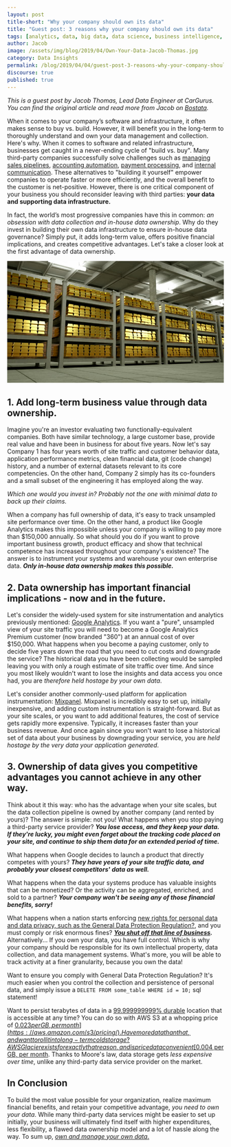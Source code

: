 ```yaml
---
layout: post
title-short: "Why your company should own its data"
title: "Guest post: 3 reasons why your company should own its data"
tags: [analytics, data, big data, data science, business intelligence, data for business, data ownership]
author: Jacob
image: /assets/img/blog/2019/04/Own-Your-Data-Jacob-Thomas.jpg
category: Data Insights
permalink: /blog/2019/04/04/guest-post-3-reasons-why-your-company-should-own-its-data/
discourse: true
published: true
---
```



*This is a guest post by Jacob Thomas, Lead Data Engineer at CarGurus. You can find the original article and read more from Jacob on [Bostata][own your data].*

When it comes to your company’s software and infrastructure, it often makes sense to buy vs. build. However, it will benefit you in the long-term to thoroughly understand and own your data management and collection. Here's why.
When it comes to software and related infrastructure, businesses get caught in a never-ending cycle of "build vs. buy". Many third-party companies successfully solve challenges such as [managing sales pipelines](https://www.salesforce.com/), [accounting automation](http://www.netsuite.com/), [payment processing](https://stripe.com/), and [internal communication](https://slack.com/). These alternatives to "building it yourself" empower companies to operate faster or more efficiently, and the overall benefit to the customer is net-positive.
However, there is one critical component of your business you should reconsider leaving with third parties: **your data and supporting data infrastructure.**

In fact, the world’s most progressive companies have this in common: *an obsession with data collection and in-house data ownership*. Why do they invest in building their own data infrastructure to ensure in-house data governance? Simply put, it adds long-term value, offers positive financial implications, and creates competitive advantages.
Let's take a closer look at the first advantage of data ownership.

![Your data is valuable image](/assets/img/blog/2019/04/Own-Your-Data-Jacob-Thomas.jpg)

## 1. Add long-term business value through data ownership.

Imagine you're an investor evaluating two functionally-equivalent companies. Both have similar technology, a large customer base, provide real value and have been in business for about five years. Now let's say Company 1 has four years worth of site traffic and customer behavior data, application performance metrics, clean financial data, git (code change) history, and a number of external datasets relevant to its core competencies. On the other hand, Company 2 simply has its co-founders and a small subset of the engineering it has employed along the way.

*Which one would you invest in?*
*Probably not the one with minimal data to back up their claims.*

When a company has full ownership of data, it's easy to track unsampled site performance over time. On the other hand, a product like Google Analytics makes this impossible unless your company is willing to pay more than $150,000 annually.
So what should you do if you want to prove important business growth, product efficacy and show that technical competence has increased throughout your company's existence? The answer is to instrument your systems and warehouse your own enterprise data.
***Only in-house data ownership makes this possible.***

## 2. Data ownership has important financial implications -  now and in the future.

Let's consider the widely-used system for site instrumentation and analytics previously mentioned: [Google Analytics](https://analytics.google.com/). If you want a "pure", unsampled view of your site traffic you will need to become a Google Analytics Premium customer (now branded "360") at an annual cost of over $150,000.
What happens when you become a paying customer, only to decide five years down the road that you need to cut costs and downgrade the service? The historical data you have been collecting would be sampled leaving you with only a rough estimate of site traffic over time. And since you most likely wouldn't want to lose the insights and data access you once had, you are *therefore held hostage by your own data*.

Let's consider another commonly-used platform for application instrumentation: [Mixpanel](https://mixpanel.com/). Mixpanel is incredibly easy to set up, initially inexpensive, and adding custom instrumentation is straight-forward. But as your site scales, or you want to add additional features, the cost of service gets rapidly more expensive. Typically, it increases faster than your business revenue. And once again since you won't want to lose a historical set of data about your business by downgrading your service, you are *held hostage by the very data your application generated*.

## 3. Ownership of data gives you competitive advantages you cannot achieve in any other way.

Think about it this way: who has the advantage when your site scales, but the data collection pipeline is owned by another company (and rented by yours)? The answer is simple: not you!
What happens when you stop paying a third-party service provider?
***You lose access, and they keep your data. If they're lucky, you might even forget about the tracking code placed on your site, and continue to ship them data for an extended period of time.***

What happens when Google decides to launch a product that directly competes with yours?
***They have years of your site traffic data, and probably your closest competitors' data as well.***

What happens when the data your systems produce has valuable insights that can be monetized? Or the activity can be aggregated, enriched, and sold to a partner?
***Your company won't be seeing any of those financial benefits, sorry!***

What happens when a nation starts enforcing [new rights for personal data and data privacy, such as the General Data Protection Regulation?](https://www.wired.co.uk/article/what-is-gdpr-uk-eu-legislation-compliance-summary-fines-2018), and you must comply or risk enormous fines?
***[You shut off that line of business](https://adexchanger.com/mobile/verve-closes-european-business-thanks-to-gdpr/).***
Alternatively...
If you own your data, you have full control. Which is why your company should be responsible for its own intellectual property, data collection, and data management systems. What's more, you will be able to track activity at a finer granularity, because you own the data!

Want to ensure you comply with General Data Protection Regulation? It's much easier when you control the collection and persistence of personal data, and simply issue a `DELETE FROM some_table WHERE id = 10;` sql statement!

Want to persist terabytes of data in a [99.999999999% durable](https://aws.amazon.com/s3/faqs/) location that is accessible at any time? You can do so with AWS S3 at a whopping price of [$0.023 per GB, per month](https://aws.amazon.com/s3/pricing/). Have more data than that, and want to roll it into long-term cold storage? AWS Glacier exists for exactly that reason, and is priced at a convenient [$0.004 per GB, per month](https://aws.amazon.com/glacier/pricing/). Thanks to Moore's law, data storage gets *less expensive over time*, unlike any third-party data service provider on the market.

## In Conclusion

To build the most value possible for your organization, realize maximum financial benefits, and retain your competitive advantage, *you need to own your data*. While many third-party data services might be easier to set up initially, your business will ultimately find itself with higher expenditures, less flexibility, a flawed data ownership model and a lot of hassle along the way. To sum up, [*own and manage your own data*.](https://bostata.com/post/why_your_company_should_own_its_own_data/)




[own your data]: https://bostata.com/post/why_your_company_should_own_its_own_data/

